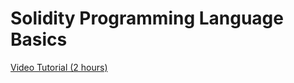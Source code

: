 # Solidity Programming Language Basics

[Video Tutorial (2 hours)](https://www.youtube.com/watch?v=YJ-D1RMI0T0)
